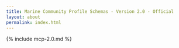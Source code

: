```yaml
---
title: Marine Community Profile Schemas - Version 2.0 - Official
layout: about
permalink: index.html
---
```


{% include mcp-2.0.md  %}


